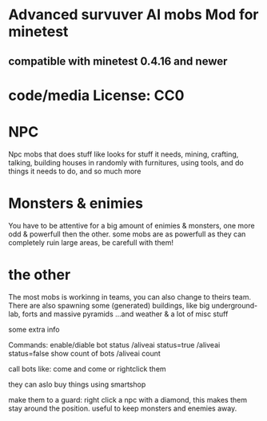 # Advanced survuver AI mobs Mod for minetest

## compatible with minetest 0.4.16 and newer

# code/media License: CC0

# NPC
Npc mobs that does stuff like looks for stuff it needs, mining, crafting, talking, building houses in randomly with furnitures, using tools, and do things it needs to do, and so much more

# Monsters & enimies
You have to be attentive for a big amount of enimies & monsters, one more odd & powerfull then the other.
some mobs are as powerfull as they can completely ruin large areas, be carefull with them!

# the other
The most mobs is workinng in teams, you can also change to theirs team.
There are also spawning some (generated) buildings, like big underground-lab, forts and massive pyramids
...and weather & a lot of misc stuff

some extra info

Commands:
enable/diable bot status
/aliveai status=true
/aliveai status=false
show count of bots
/aliveai count

call bots like: <name> come
and <team> come
or rightclick them

they can aslo buy things using smartshop

make them to a guard:
right click a npc with a diamond, this makes them stay around the position.
useful to keep monsters and enemies away.

